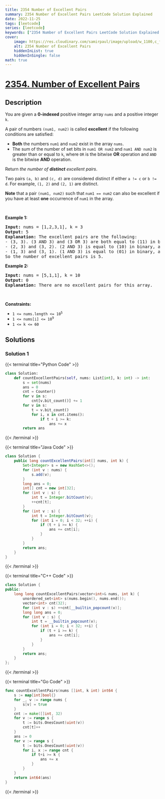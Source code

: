 ```yaml
---
title: 2354 Number of Excellent Pairs
summary: 2354 Number of Excellent Pairs LeetCode Solution Explained
date: 2022-11-25
tags: [leetcode]
series: [leetcode]
keywords: ["2354 Number of Excellent Pairs LeetCode Solution Explained in all languages", "2354 Number of Excellent Pairs", "LeetCode", "leetcode solution in Python3 C++ Java Go PHP Ruby Swift TypeScript Rust C# JavaScript C", "GeeksforGeeks", "InterviewBit", "Coding Ninjas", "HackerRank", "HackerEarth", "CodeChef", "TopCoder", "AlgoExpert", "freeCodeCamp", "Codeforces", "GitHub", "AtCoder", "Samir Paul"]
cover:
    image: https://res.cloudinary.com/samirpaul/image/upload/w_1100,c_fit,co_rgb:FFFFFF,l_text:Arial_75_bold:2354 Number of Excellent Pairs - Solution Explained/problem-solving.webp
    alt: 2354 Number of Excellent Pairs
    hiddenInList: true
    hiddenInSingle: false
math: true
---
```



# [2354. Number of Excellent Pairs](https://leetcode.com/problems/number-of-excellent-pairs)


## Description

<p>You are given a <strong>0-indexed</strong> positive integer array <code>nums</code> and a positive integer <code>k</code>.</p>

<p>A pair of numbers <code>(num1, num2)</code> is called <strong>excellent</strong> if the following conditions are satisfied:</p>

<ul>
	<li><strong>Both</strong> the numbers <code>num1</code> and <code>num2</code> exist in the array <code>nums</code>.</li>
	<li>The sum of the number of set bits in <code>num1 OR num2</code> and <code>num1 AND num2</code> is greater than or equal to <code>k</code>, where <code>OR</code> is the bitwise <strong>OR</strong> operation and <code>AND</code> is the bitwise <strong>AND</strong> operation.</li>
</ul>

<p>Return <em>the number of <strong>distinct</strong> excellent pairs</em>.</p>

<p>Two pairs <code>(a, b)</code> and <code>(c, d)</code> are considered distinct if either <code>a != c</code> or <code>b != d</code>. For example, <code>(1, 2)</code> and <code>(2, 1)</code> are distinct.</p>

<p><strong>Note</strong> that a pair <code>(num1, num2)</code> such that <code>num1 == num2</code> can also be excellent if you have at least <strong>one</strong> occurrence of <code>num1</code> in the array.</p>

<p>&nbsp;</p>
<p><strong class="example">Example 1:</strong></p>

<pre>
<strong>Input:</strong> nums = [1,2,3,1], k = 3
<strong>Output:</strong> 5
<strong>Explanation:</strong> The excellent pairs are the following:
- (3, 3). (3 AND 3) and (3 OR 3) are both equal to (11) in binary. The total number of set bits is 2 + 2 = 4, which is greater than or equal to k = 3.
- (2, 3) and (3, 2). (2 AND 3) is equal to (10) in binary, and (2 OR 3) is equal to (11) in binary. The total number of set bits is 1 + 2 = 3.
- (1, 3) and (3, 1). (1 AND 3) is equal to (01) in binary, and (1 OR 3) is equal to (11) in binary. The total number of set bits is 1 + 2 = 3.
So the number of excellent pairs is 5.</pre>

<p><strong class="example">Example 2:</strong></p>

<pre>
<strong>Input:</strong> nums = [5,1,1], k = 10
<strong>Output:</strong> 0
<strong>Explanation:</strong> There are no excellent pairs for this array.
</pre>

<p>&nbsp;</p>
<p><strong>Constraints:</strong></p>

<ul>
	<li><code>1 &lt;= nums.length &lt;= 10<sup>5</sup></code></li>
	<li><code>1 &lt;= nums[i] &lt;= 10<sup>9</sup></code></li>
	<li><code>1 &lt;= k &lt;= 60</code></li>
</ul>

## Solutions

### Solution 1

<!-- tabs:start -->

{{< terminal title="Python Code" >}}
```python
class Solution:
    def countExcellentPairs(self, nums: List[int], k: int) -> int:
        s = set(nums)
        ans = 0
        cnt = Counter()
        for v in s:
            cnt[v.bit_count()] += 1
        for v in s:
            t = v.bit_count()
            for i, x in cnt.items():
                if t + i >= k:
                    ans += x
        return ans
```
{{< /terminal >}}

{{< terminal title="Java Code" >}}
```java
class Solution {
    public long countExcellentPairs(int[] nums, int k) {
        Set<Integer> s = new HashSet<>();
        for (int v : nums) {
            s.add(v);
        }
        long ans = 0;
        int[] cnt = new int[32];
        for (int v : s) {
            int t = Integer.bitCount(v);
            ++cnt[t];
        }
        for (int v : s) {
            int t = Integer.bitCount(v);
            for (int i = 0; i < 32; ++i) {
                if (t + i >= k) {
                    ans += cnt[i];
                }
            }
        }
        return ans;
    }
}
```
{{< /terminal >}}

{{< terminal title="C++ Code" >}}
```cpp
class Solution {
public:
    long long countExcellentPairs(vector<int>& nums, int k) {
        unordered_set<int> s(nums.begin(), nums.end());
        vector<int> cnt(32);
        for (int v : s) ++cnt[__builtin_popcount(v)];
        long long ans = 0;
        for (int v : s) {
            int t = __builtin_popcount(v);
            for (int i = 0; i < 32; ++i) {
                if (t + i >= k) {
                    ans += cnt[i];
                }
            }
        }
        return ans;
    }
};
```
{{< /terminal >}}

{{< terminal title="Go Code" >}}
```go
func countExcellentPairs(nums []int, k int) int64 {
	s := map[int]bool{}
	for _, v := range nums {
		s[v] = true
	}
	cnt := make([]int, 32)
	for v := range s {
		t := bits.OnesCount(uint(v))
		cnt[t]++
	}
	ans := 0
	for v := range s {
		t := bits.OnesCount(uint(v))
		for i, x := range cnt {
			if t+i >= k {
				ans += x
			}
		}
	}
	return int64(ans)
}
```
{{< /terminal >}}

<!-- tabs:end -->

<!-- end -->
